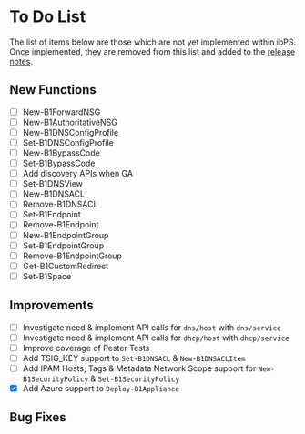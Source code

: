 # To Do List
The list of items below are those which are not yet implemented within ibPS. Once implemented, they are removed from this list and added to the [release notes](https://github.com/TehMuffinMoo/ibPS/blob/dev/RELEASE.md).

## New Functions
- [ ] New-B1ForwardNSG
- [ ] New-B1AuthoritativeNSG
- [ ] New-B1DNSConfigProfile
- [ ] Set-B1DNSConfigProfile
- [ ] New-B1BypassCode
- [ ] Set-B1BypassCode
- [ ] Add discovery APIs when GA
- [ ] Set-B1DNSView
- [ ] New-B1DNSACL
- [ ] Remove-B1DNSACL
- [ ] Set-B1Endpoint
- [ ] Remove-B1Endpoint
- [ ] New-B1EndpointGroup
- [ ] Set-B1EndpointGroup
- [ ] Remove-B1EndpointGroup
- [ ] Get-B1CustomRedirect
- [ ] Set-B1Space

## Improvements
- [ ] Investigate need & implement API calls for `dns/host` with `dns/service`
- [ ] Investigate need & implement API calls for `dhcp/host` with `dhcp/service`
- [ ] Improve coverage of Pester Tests
- [ ] Add TSIG_KEY support to `Set-B1DNSACL` & `New-B1DNSACLItem`
- [ ] Add IPAM Hosts, Tags & Metadata Network Scope support for `New-B1SecurityPolicy` & `Set-B1SecurityPolicy`
- [X] Add Azure support to `Deploy-B1Appliance`

## Bug Fixes
